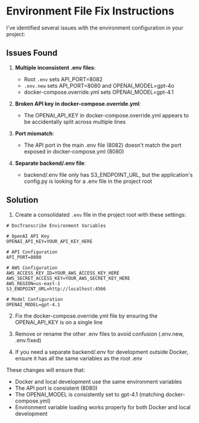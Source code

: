 # Environment File Fix Instructions

I've identified several issues with the environment configuration in your project:

## Issues Found

1. **Multiple inconsistent .env files**:
   - Root `.env` sets API_PORT=8082
   - `.env.new` sets API_PORT=8080 and OPENAI_MODEL=gpt-4o
   - docker-compose.override.yml sets OPENAI_MODEL=gpt-4.1

2. **Broken API key in docker-compose.override.yml**:
   - The OPENAI_API_KEY in docker-compose.override.yml appears to be accidentally split across multiple lines

3. **Port mismatch**:
   - The API port in the main .env file (8082) doesn't match the port exposed in docker-compose.yml (8080)

4. **Separate backend/.env file**:
   - backend/.env file only has S3_ENDPOINT_URL, but the application's config.py is looking for a .env file in the project root

## Solution

1. Create a consolidated `.env` file in the project root with these settings:

```
# DocTranscribe Environment Variables

# OpenAI API Key
OPENAI_API_KEY=YOUR_API_KEY_HERE

# API Configuration
API_PORT=8080

# AWS Configuration
AWS_ACCESS_KEY_ID=YOUR_AWS_ACCESS_KEY_HERE
AWS_SECRET_ACCESS_KEY=YOUR_AWS_SECRET_KEY_HERE
AWS_REGION=us-east-1
S3_ENDPOINT_URL=http://localhost:4566

# Model Configuration
OPENAI_MODEL=gpt-4.1
```

2. Fix the docker-compose.override.yml file by ensuring the OPENAI_API_KEY is on a single line

3. Remove or rename the other .env files to avoid confusion (.env.new, .env.fixed)

4. If you need a separate backend/.env for development outside Docker, ensure it has all the same variables as the root .env

These changes will ensure that:
- Docker and local development use the same environment variables
- The API port is consistent (8080)
- The OPENAI_MODEL is consistently set to gpt-4.1 (matching docker-compose.yml)
- Environment variable loading works properly for both Docker and local development 